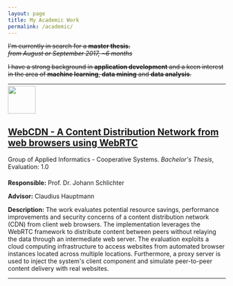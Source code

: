```yaml
---
layout: page
title: My Academic Work
permalink: /academic/
---
```


<div class="container">
  <div class="master-thesis-hint alert alert-danger" style="text-decoration:line-through;">
    <p>I'm currently in search for a <b>master thesis.</b> <br/><em>from August or September 2017,
      ~6 months</em></p>
    <p>I have a strong background in <b>application development</b> and a keen interest in the area
      of <b>machine learning</b>, <b>data mining</b> and <b>data analysis</b>.</p>
  </div>
  <hr/>
  <section id="pm_academic-work">
    <div class="pm_list">
      <div class="media">
        <div class="media-left">
          <img class="media-object"
               src="https://coursera-university-assets.s3.amazonaws.com/2c/6b2e1799cc2e95901e763daac8d476/TUM-Logo_360x360px.png"
               style="width: 64px; height: 64px; margin-top:-10px;">
        </div>
        <div class="media-body">
          <a href="http://www11.in.tum.de/forschung/projekte/webcdn" target="_blank">
            <h2 class="media-heading">
              <b>WebCDN - A Content Distribution Network from web browsers using WebRTC</b></h2>
          </a>
          <span class="pm_text_normal">
        Group of Applied Informatics - Cooperative Systems. <em>Bachelor's Thesis</em>, Evaluation: 1.0
        </span>
          <p class="pm_justify">
            <div class="pm_text_normal" style="margin-top:20px;">
          <p>
            <b>Responsible:</b> Prof. Dr. Johann Schlichter
          </p>
          <p>
            <b>Advisor:</b> Claudius Hauptmann
          </p>
          <p class="pm_justify">
            <b>Description:</b>
            The work evaluates potential resource savings, performance improvements and security
            concerns of a content distribution network (CDN) from client web browsers. The
            implementation leverages the WebRTC framework to
            distribute content between peers without relaying the data through an intermediate web
            server. The evaluation exploits a cloud computing infrastructure to access websites from
            automated browser instances located across multiple locations. Furthermore, a proxy
            server is used to inject the system's client component and simulate peer-to-peer content
            delivery with real websites.
          </p>
        </div>
        <hr/>
